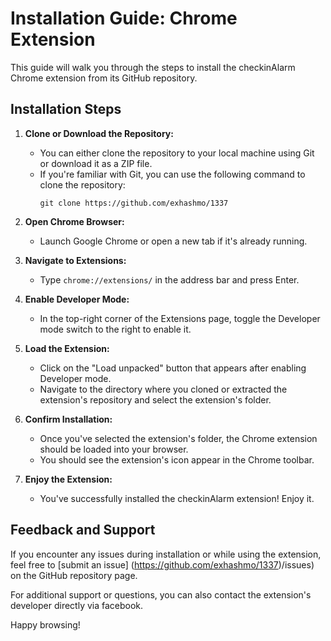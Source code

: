 # Installation Guide: Chrome Extension

This guide will walk you through the steps to install the checkinAlarm Chrome extension from its GitHub repository.

## Installation Steps

1. **Clone or Download the Repository:**

   - You can either clone the repository to your local machine using Git or download it as a ZIP file.
   - If you're familiar with Git, you can use the following command to clone the repository:
     ```
     git clone https://github.com/exhashmo/1337
     ```
2. **Open Chrome Browser:**

   - Launch Google Chrome or open a new tab if it's already running.
3. **Navigate to Extensions:**

   - Type `chrome://extensions/` in the address bar and press Enter.
4. **Enable Developer Mode:**

   - In the top-right corner of the Extensions page, toggle the Developer mode switch to the right to enable it.
5. **Load the Extension:**

   - Click on the "Load unpacked" button that appears after enabling Developer mode.
   - Navigate to the directory where you cloned or extracted the extension's repository and select the extension's folder.
6. **Confirm Installation:**

   - Once you've selected the extension's folder, the Chrome extension should be loaded into your browser.
   - You should see the extension's icon appear in the Chrome toolbar.
7. **Enjoy the Extension:**

   - You've successfully installed the checkinAlarm  extension! Enjoy it.

## Feedback and Support

If you encounter any issues during installation or while using the extension, feel free to [submit an issue] (https://github.com/exhashmo/1337)/issues) on the GitHub repository page.

For additional support or questions, you can also contact the extension's developer directly via facebook.

Happy browsing!
